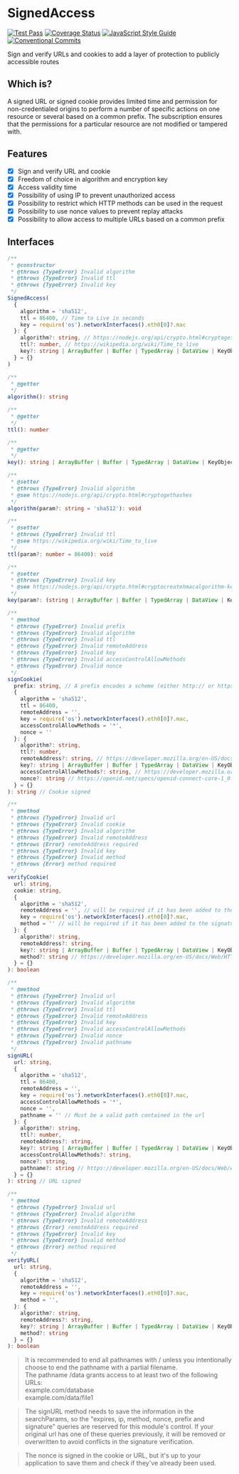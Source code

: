 # SignedAccess
[![Test Pass](https://github.com/JadsonLucena/SignedAccess.js/workflows/Tests/badge.svg)](https://github.com/JadsonLucena/SignedAccess.js/actions?workflow=Tests)
[![Coverage Status](https://coveralls.io/repos/github/JadsonLucena/SignedAccess.js/badge.svg)](https://coveralls.io/github/JadsonLucena/SignedAccess.js)
[![JavaScript Style Guide](https://img.shields.io/badge/code_style-standard-brightgreen.svg)](https://standardjs.com)
[![Conventional Commits](https://img.shields.io/badge/Conventional%20Commits-1.0.0-%23FE5196?logo=conventionalcommits&logoColor=white)](https://conventionalcommits.org)

Sign and verify URLs and cookies to add a layer of protection to publicly accessible routes

## Which is?
A signed URL or signed cookie provides limited time and permission for non-credentialed origins to perform a number of specific actions on one resource or several based on a common prefix.
The subscription ensures that the permissions for a particular resource are not modified or tampered with.

## Features
- [x] Sign and verify URL and cookie
- [x] Freedom of choice in algorithm and encryption key
- [x] Access validity time
- [x] Possibility of using IP to prevent unauthorized access
- [x] Possibility to restrict which HTTP methods can be used in the request
- [x] Possibility to use nonce values to prevent replay attacks
- [x] Possibility to allow access to multiple URLs based on a common prefix

## Interfaces
```typescript
/**
 * @constructor
 * @throws {TypeError} Invalid algorithm
 * @throws {TypeError} Invalid ttl
 * @throws {TypeError} Invalid key
 */
SignedAccess(
  {
    algorithm = 'sha512',
    ttl = 86400, // Time to Live in seconds
    key = require('os').networkInterfaces().eth0[0]?.mac
  }: {
    algorithm?: string, // https://nodejs.org/api/crypto.html#cryptogethashes
    ttl?: number, // https://wikipedia.org/wiki/Time_to_live
    key?: string | ArrayBuffer | Buffer | TypedArray | DataView | KeyObject | CryptoKey // https://nodejs.org/api/crypto.html#cryptocreatehmacalgorithm-key-options
  } = {}
)
```

```typescript
/**
 * @getter
 */
algorithm(): string

/**
 * @getter
 */
ttl(): number

/**
 * @getter
 */
key(): string | ArrayBuffer | Buffer | TypedArray | DataView | KeyObject | CryptoKey
```

```typescript
/**
 * @setter
 * @throws {TypeError} Invalid algorithm
 * @see https://nodejs.org/api/crypto.html#cryptogethashes
 */
algorithm(param?: string = 'sha512'): void

/**
 * @setter
 * @throws {TypeError} Invalid ttl
 * @see https://wikipedia.org/wiki/Time_to_live
 */
ttl(param?: number = 86400): void

/**
 * @setter
 * @throws {TypeError} Invalid key
 * @see https://nodejs.org/api/crypto.html#cryptocreatehmacalgorithm-key-options
 */
key(param?: (string | ArrayBuffer | Buffer | TypedArray | DataView | KeyObject | CryptoKey) = require('os').networkInterfaces().eth0[0]?.mac): void
```

```typescript
/**
 * @method
 * @throws {TypeError} Invalid prefix
 * @throws {TypeError} Invalid algorithm
 * @throws {TypeError} Invalid ttl
 * @throws {TypeError} Invalid remoteAddress
 * @throws {TypeError} Invalid key
 * @throws {TypeError} Invalid accessControlAllowMethods
 * @throws {TypeError} Invalid nonce
 */
signCookie(
  prefix: string, // A prefix encodes a scheme (either http:// or https://), FQDN, and an optional path. Ending the path with a / is optional but recommended. The prefix shouldn't include query parameters or fragments such as ? or #.
  {
    algorithm = 'sha512',
    ttl = 86400,
    remoteAddress = '',
    key = require('os').networkInterfaces().eth0[0]?.mac,
    accessControlAllowMethods = '*',
    nonce = ''
  }: {
    algorithm?: string,
    ttl?: number,
    remoteAddress?: string, // https://developer.mozilla.org/en-US/docs/Glossary/IP_Address
    key?: string | ArrayBuffer | Buffer | TypedArray | DataView | KeyObject | CryptoKey,
    accessControlAllowMethods?: string, // https://developer.mozilla.org/en-US/docs/Web/HTTP/Headers/Access-Control-Allow-Methods
    nonce?: string // https://openid.net/specs/openid-connect-core-1_0.html#NonceNotes
  } = {}
): string // Cookie signed

/**
 * @method
 * @throws {TypeError} Invalid url
 * @throws {TypeError} Invalid cookie
 * @throws {TypeError} Invalid algorithm
 * @throws {TypeError} Invalid remoteAddress
 * @throws {Error} remoteAddress required
 * @throws {TypeError} Invalid key
 * @throws {TypeError} Invalid method
 * @throws {Error} method required
 */
verifyCookie(
  url: string,
  cookie: string,
  {
    algorithm = 'sha512',
    remoteAddress = '', // will be required if it has been added to the signature
    key = require('os').networkInterfaces().eth0[0]?.mac,
    method = '' // will be required if it has been added to the signature
  }: {
    algorithm?: string,
    remoteAddress?: string,
    key?: string | ArrayBuffer | Buffer | TypedArray | DataView | KeyObject | CryptoKey,
    method?: string // https://developer.mozilla.org/en-US/docs/Web/HTTP/Methods
  } = {}
): boolean

/**
 * @method
 * @throws {TypeError} Invalid url
 * @throws {TypeError} Invalid algorithm
 * @throws {TypeError} Invalid ttl
 * @throws {TypeError} Invalid remoteAddress
 * @throws {TypeError} Invalid key
 * @throws {TypeError} Invalid accessControlAllowMethods
 * @throws {TypeError} Invalid nonce
 * @throws {TypeError} Invalid pathname
 */
signURL(
  url: string,
  {
    algorithm = 'sha512',
    ttl = 86400,
    remoteAddress = '',
    key = require('os').networkInterfaces().eth0[0]?.mac,
    accessControlAllowMethods = '*',
    nonce = '',
    pathname = '' // Must be a valid path contained in the url
  }: {
    algorithm?: string,
    ttl?: number,
    remoteAddress?: string,
    key?: string | ArrayBuffer | Buffer | TypedArray | DataView | KeyObject | CryptoKey,
    accessControlAllowMethods?: string,
    nonce?: string,
    pathname?: string // https://developer.mozilla.org/en-US/docs/Web/API/URL/pathname
  } = {}
): string // URL signed

/**
 * @method
 * @throws {TypeError} Invalid url
 * @throws {TypeError} Invalid algorithm
 * @throws {TypeError} Invalid remoteAddress
 * @throws {Error} remoteAddress required
 * @throws {TypeError} Invalid key
 * @throws {TypeError} Invalid method
 * @throws {Error} method required
 */
verifyURL(
  url: string,
  {
    algorithm = 'sha512',
    remoteAddress = '',
    key = require('os').networkInterfaces().eth0[0]?.mac,
    method = '',
  }: {
    algorithm?: string,
    remoteAddress?: string,
    key?: string | ArrayBuffer | Buffer | TypedArray | DataView | KeyObject | CryptoKey,
    method?: string
  } = {}
): boolean
```

> It is recommended to end all pathnames with / unless you intentionally choose to end the pathname with a partial filename.\
> The pathname /data grants access to at least two of the following URLs:\
> example.com/database\
> example.com/data/file1

> The signURL method needs to save the information in the searchParams, so the "expires, ip, method, nonce, prefix and signature" queries are reserved for this module's control. If your original url has one of these queries previously, it will be removed or overwritten to avoid conflicts in the signature verification.

> The nonce is signed in the cookie or URL, but it's up to your application to save them and check if they've already been used.